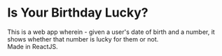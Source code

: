 # Is Your Birthday Lucky?  
This is a web app wherein - given a user's date of birth and a number, it shows whether that number is lucky for them or not.  
Made in ReactJS. 

